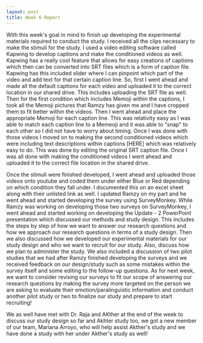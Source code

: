 ```yaml
---
layout: post
title: Week 6 Report
---
```


With this week's goal in mind to finish up developing the experimental materials required to conduct the study. I received all the clips necessary to make the stimuli for the study. I used a video editing software called Kapwing to develop captions and make the conditioned videos as well. Kapwing has a really cool feature that allows for easy creations of captions which then can be converted into SRT files which is a form of caption file. Kapwing has this included slider where I can pinpoint which part of the video and add text for that certain caption line. So, first I went ahead and made all the default captions for each video and uploaded it to the correct location in our shared drive. This includes uploading the SRT file as well. Then for the first condition which includes Memoji within the captions, I took all the Memoji pictures that Ramzy has given me and I have cropped them to fit better within the videos. Then I went ahead and place the appropriate Memoji for each caption line. This was relativity easy as I was able to match each caption line to a Memeoji and it was able to "snap" to each other so I did not have to worry about timing. Once I was done with those videos I moved on to making the second conditioned videos which were including text descriptions within captions [HERE] which was relatively easy to do. This was done by editing the original SRT caption file. Once I was all done with making the conditioned videos I went ahead and uploaded it to the correct file location in the shared drive.

Once the stimuli were finished developed, I went ahead and uploaded those videos onto youtube and coded them under either Blue or Red depending on which condition they fall under. I documented this on an excel sheet along with their unlisted link as well. I updated Ramzy on my part and he went ahead and started developing the survey using SurveyMonkey. While Ramzy was working on developing those two surveys on SurveyMonkey, I went ahead and started working on developing the Update - 2 PowerPoint presentation which discussed our methods and study design. This includes the steps by step of how we want to answer our research questions and how we approach our research questions in terms of a study design. Then we also discussed how we developed our experimental materials for our study design and who we want to recruit for our study. Also, discuss how we plan to administer the study. We also included a discussion of two pilot studies that we had after Ramzy finished developing the surveys and we received feedback on our design/study such as some mistakes within the survey itself and some editing to the follow-up questions. As for next week, we want to consider revising our surveys to fit our scope of answering our research questions by making the survey more targeted on the person we are asking to evaluate their emotion/paralinguistic information and conduct another pilot study or two to finalize our study and prepare to start recruiting!

We as well have met with Dr. Raja and AKther at the end of the week to discuss our study design so far and Akhter study too, we got a new member of our team, Mariana Arroyo, who will help assist Akther's study and we have done a study with her under Akther's study as well!
